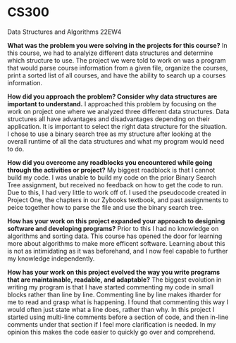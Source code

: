 # CS300
Data Structures and Algorithms 22EW4

**What was the problem you were solving in the projects for this course?**
  In this course, we had to analyize different data structures and determine which structure to use. The project we were told to work on was a program that would parse course information from a given file, organize the courses, print a sorted list of all courses, and have the ability to search up a courses information.
  
**How did you approach the problem? Consider why data structures are important to understand.**
  I approached this problem by focusing on the work on project one where we analyzed three different data structures. Data structures all have advantages and disadvantages depending on their application. It is important to select the right data structure for the situation. I chose to use a binary search tree as my structure after looking at the overall runtime of all the data structures and what my program would need to do.
  
**How did you overcome any roadblocks you encountered while going through the activities or project?**
  My biggest roadblock is that I cannot build my code. I was unable to build my code on the prior Binary Search Tree assignment, but received no feedback on how to get the code to run. Due to this, I had very little to work off of. I used the pseudocode created in Project One, the chapters in our Zybooks textbook, and past assignments to peice together how to parse the file and use the binary search tree.
  
**How has your work on this project expanded your approach to designing software and developing programs?**
  Prior to this I had no knowledge on algorithms and sorting data. This course has opened the door for learning more about algorithms to make more efficent software. Learning about this is not as intimidating as it was beforehand, and I now feel capable to further my knowledge independently.
  
**How has your work on this project evolved the way you write programs that are maintainable, readable, and adaptable?**
  The biggest evolution in writing my program is that I have started commenting my code in small blocks rather than line by line. Commenting line by line makes itharder for me to read and grasp what is happening. I found that commenting this way I would often just state what a line does, rather than why. In this project I started using multi-line comments before a section of code, and then in-line comments under that section if I feel more clarification is needed. In my opinion this makes the code easier to quickly go over and comprehend.
